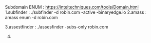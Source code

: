 Subdomain ENUM : 
https://inteltechniques.com/tools/Domain.html
1.subfinder :  ./subfinder -d robin.com -active 
	-binaryedge.io
2.amass : amass enum -d robin.com

3.assestfinder : ./assesfinder -subs-only robin.com

4.